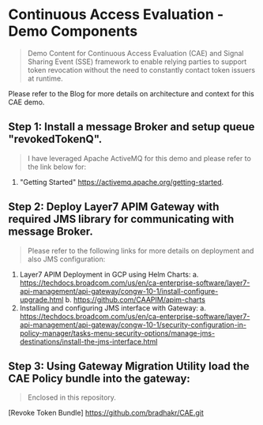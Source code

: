 # Continuous Access Evaluation - Demo Components

> Demo Content for Continuous Access Evaluation (CAE) and Signal Sharing Event (SSE) framework to enable relying parties to support token revocation without the need to constantly contact token issuers at runtime.

Please refer to the Blog for more details on architecture and context for this CAE demo. 

## Step 1: Install a message Broker and setup queue "revokedTokenQ".

  > I have leveraged Apache ActiveMQ for this demo and please refer to the link below for:
  
1. "Getting Started" https://activemq.apache.org/getting-started.

## Step 2: Deploy Layer7 APIM Gateway with required JMS library for communicating with message Broker.
  > Please refer to the following links for more details on deployment and also JMS configuration:

1. Layer7 APIM Deployment in GCP using Helm Charts: 
        a. https://techdocs.broadcom.com/us/en/ca-enterprise-software/layer7-api-management/api-gateway/congw-10-1/install-configure-upgrade.html
        b. https://github.com/CAAPIM/apim-charts
2. Installing and configuring JMS interface with Gateway:
        a. https://techdocs.broadcom.com/us/en/ca-enterprise-software/layer7-api-management/api-gateway/congw-10-1/security-configuration-in-policy-manager/tasks-menu-security-options/manage-jms-destinations/install-the-jms-interface.html

## Step 3: Using Gateway Migration Utility load the CAE Policy bundle into the gateway: 
  > Enclosed in this repository.
 
  [Revoke Token Bundle] https://github.com/bradhakr/CAE.git
 
 
